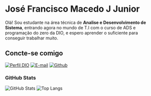 #  José Francisco Macedo J Junior
Olá! Sou estudante na área técnica de **Analise e Desenvolvimento de Sistema**, entrando agora no mundo de T.I com o curso de ADS e programação do zero da DIO, 
e espero aprender o suficiente para conseguir trabalhar muito. 


## Concte-se comigo
[![Perfil DIO](https://img.shields.io/badge/-Meu%20Perfil%20na%20DIO-30A3DC?style=for-the-badge)](https://web.dio.me/users/FranciscoJR-creator)
[![E-mail](https://img.shields.io/badge/-Email-000?style=for-the-badge&logo=microsoft-outlook&logoColor=E94D5F)](FranciscoJR-creator@gmail.com)
[![Github](https://img.shields.io/badge/Github-000?style=for-the-badge&logo=Github&logoColor=fffff)](https://github.com/FranciscoJR-creator)


### GitHub Stats

![GitHub Stats](https://github-readme-stats.vercel.app/api?username=FranciscoJR-creator&theme=transparent&bg_color=000&border_color=30A3DC&show_icons=true&icon_color=30A3DC&title_color=E94D5F&text_color=FFF)
![Top Langs](https://github-readme-stats-git-masterrstaa-rickstaa.vercel.app/api/top-langs/?username=FranciscoJR-creator&layout=compact&bg_color=000&border_color=30A3DC&title_color=E94D5F&text_color=FFF)
